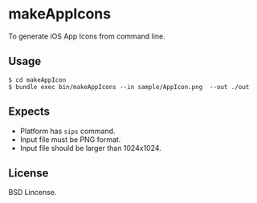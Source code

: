 # makeAppIcons

To generate iOS App Icons from command line.

## Usage

```
$ cd makeAppIcon
$ bundle exec bin/makeAppIcons --in sample/AppIcon.png  --out ./out
````

## Expects
- Platform has `sips` command.
- Input file must be PNG format.
- Input file should be larger than 1024x1024.

## License
BSD Lincense.
